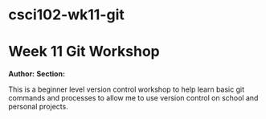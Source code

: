 # csci102-wk11-git
# Week 11 Git Workshop
**Author:** <Sophia Fausey>
**Section:** <E>

This is a beginner level version control workshop to help learn basic git commands and processes to allow me to use version control on school and personal projects.
